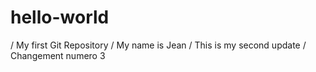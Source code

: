 # hello-world
/ My first Git Repository
/ My name is Jean
/ This is my second update
/ Changement numero 3
